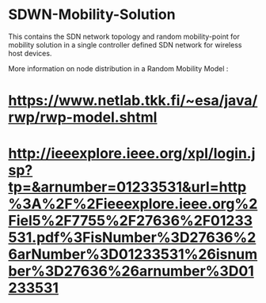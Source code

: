 # SDWN-Mobility-Solution
This contains the SDN network topology and random mobility-point for mobility solution in a single controller 
defined SDN network for wireless host devices.

More information on node distribution in a Random Mobility Model :
# https://www.netlab.tkk.fi/~esa/java/rwp/rwp-model.shtml
# http://ieeexplore.ieee.org/xpl/login.jsp?tp=&arnumber=01233531&url=http%3A%2F%2Fieeexplore.ieee.org%2Fiel5%2F7755%2F27636%2F01233531.pdf%3FisNumber%3D27636%26arNumber%3D01233531%26isnumber%3D27636%26arnumber%3D01233531

